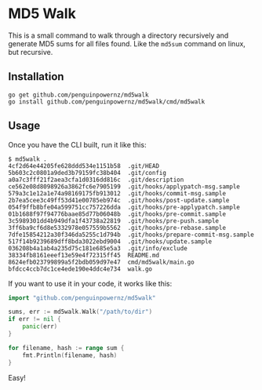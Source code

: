 # MD5 Walk

This is a small command to walk through a directory recursively and generate MD5 sums for
all files found.  Like the `md5sum` command on linux, but recursive.

## Installation

    go get github.com/penguinpowernz/md5walk
    go install github.com/penguinpowernz/md5walk/cmd/md5walk

## Usage

Once you have the CLI built, run it like this:

    $ md5walk .
    4cf2d64e44205fe628ddd534e1151b58  .git/HEAD
    5b603c2c0801a9ded3b79159fc38b404  .git/config
    a0a7c3fff21f2aea3cfa1d0316dd816c  .git/description
    ce562e08d8098926a3862fc6e7905199  .git/hooks/applypatch-msg.sample
    579a3c1e12a1e74a98169175fb913012  .git/hooks/commit-msg.sample
    2b7ea5cee3c49ff53d41e00785eb974c  .git/hooks/post-update.sample
    054f9ffb8bfe04a599751cc757226dda  .git/hooks/pre-applypatch.sample
    01b1688f97f94776baae85d77b06048b  .git/hooks/pre-commit.sample
    3c5989301dd4b949dfa1f43738a22819  .git/hooks/pre-push.sample
    3ff6ba9cf6d8e5332978e057559b5562  .git/hooks/pre-rebase.sample
    7dfe15854212a30f346da5255c1d794b  .git/hooks/prepare-commit-msg.sample
    517f14b9239689dff8bda3022ebd9004  .git/hooks/update.sample
    036208b4a1ab4a235d75c181e685e5a3  .git/info/exclude
    38334fb8161eeef13e59e4f72315ff45  README.md
    8624efb023799899a5f2bdb059d97e47  cmd/md5walk/main.go
    bfdcc4ccb7dc1ce4ede190e4ddc4e734  walk.go

If you want to use it in your code, it works like this:

```go
import "github.com/penguinpowernz/md5walk"

sums, err := md5walk.Walk("/path/to/dir")
if err != nil {
    panic(err)
}

for filename, hash := range sum {
    fmt.Println(filename, hash)
}
```

Easy!